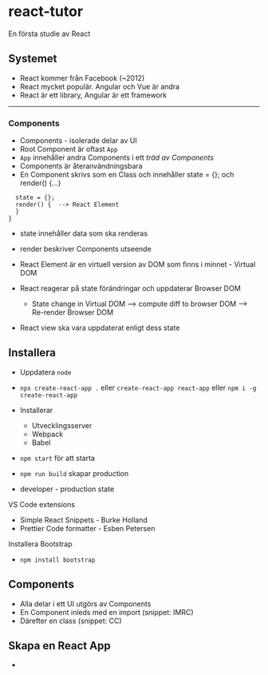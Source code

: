 # react-tutor
En första studie av React

## Systemet

* React kommer från Facebook (~2012)
* React mycket populär. Angular och Vue är andra
* React är ett library, Angular är ett framework
---
### Components

* Components - isolerade delar av UI
* Root Component är oftast ```App```
* ```App``` innehåller andra Components i ett *träd av Components*
* Components är återanvändningsbara
* En Component skrivs som en Class och innehåller state = {}; och render() {...} 

```class Like {
  state = {};
  render() {  --> React Element
  }
}
```

* state innehåller data som ska renderas
* render beskriver Components utseende

* React Element är en virtuell version av DOM som finns i minnet - Virtual DOM
* React reagerar på state förändringar och uppdaterar Browser DOM
  * State change in Virtual DOM --> compute diff to browser DOM --> Re-render Browser DOM 
* React view ska vara uppdaterat enligt dess state



## Installera

* Uppdatera ```node```
* ```npx create-react-app .``` eller ```create-react-app react-app``` eller ```npm i -g create-react-app```
* Installerar
  * Utvecklingsserver
  * Webpack
  * Babel


* ```npm start``` för att starta
* ```npm run build``` skapar production
* developer - production state

VS Code extensions
* Simple React Snippets - Burke Holland
* Prettier Code formatter - Esben Petersen

Installera Bootstrap
* ```npm install bootstrap```

## Components

* Alla delar i ett UI utgörs av Components
* En Component inleds med en import (snippet: IMRC)
* Därefter en class (snippet: CC)

## Skapa en React App

* ```create-react-app 
